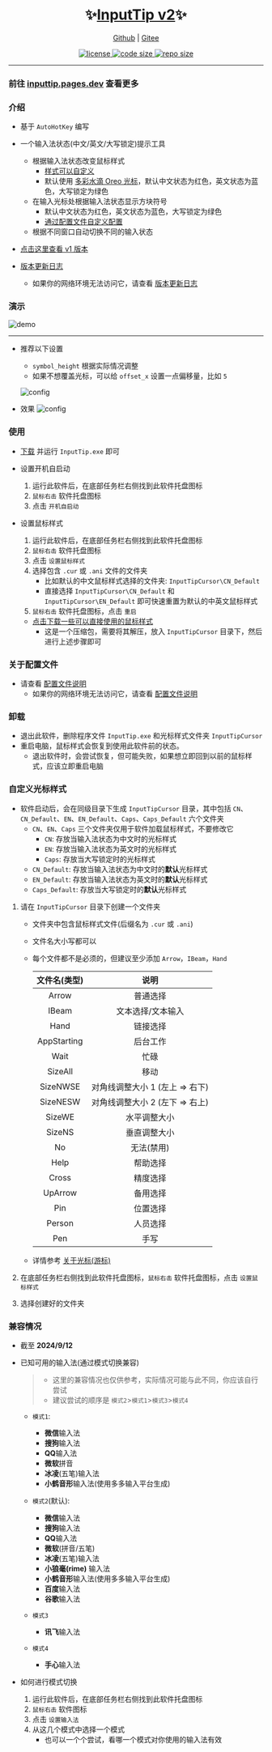 <p align="center">
  <h1 align="center">✨<a href="https://inputtip.pages.dev/">InputTip v2</a>✨</h1>
</p>

<p align="center">
    <a href="https://github.com/abgox/InputTip">Github</a> |
    <a href="https://gitee.com/abgox/InputTip">Gitee</a>
</p>

<p align="center">
    <a href="https://github.com/abgox/InputTip/blob/main/LICENSE">
        <img src="https://img.shields.io/github/license/abgox/InputTip" alt="license" />
    </a>
    <a href="https://img.shields.io/github/languages/code-size/abgox/InputTip.svg">
        <img src="https://img.shields.io/github/languages/code-size/abgox/InputTip.svg" alt="code size" />
    </a>
    <a href="https://img.shields.io/github/repo-size/abgox/InputTip.svg">
        <img src="https://img.shields.io/github/repo-size/abgox/InputTip.svg" alt="repo size" />
    </a>
</p>

---

### 前往 [inputtip.pages.dev](https://inputtip.pages.dev) 查看更多

### 介绍

- 基于 `AutoHotKey` 编写
- 一个输入法状态(中文/英文/大写锁定)提示工具

  - 根据输入法状态改变鼠标样式
    - [样式可以自定义](#自定义光标样式)
    - 默认使用 [多彩水滴 Oreo 光标](https://zhutix.com/ico/oreo-cu)，默认中文状态为红色，英文状态为蓝色，大写锁定为绿色
  - 在输入光标处根据输入法状态显示方块符号
    - 默认中文状态为红色，英文状态为蓝色，大写锁定为绿色
    - [通过配置文件自定义配置](#关于配置文件)
  - 根据不同窗口自动切换不同的输入状态

- [点击这里查看 v1 版本](./src/v1/README.md)

- [版本更新日志](https://inputtip.pages.dev/v2/changelog)
  - 如果你的网络环境无法访问它，请查看 [版本更新日志](./src/v2/CHANGELOG.md)

### 演示

![demo](https://inputtip.pages.dev/releases/v2/demo.gif)

---

- 推荐以下设置

  - `symbol_height` 根据实际情况调整
  - 如果不想覆盖光标，可以给 `offset_x` 设置一点偏移量，比如 `5`

  ![config](https://inputtip.pages.dev/releases/v2/config-demo.png)

- 效果
  ![config](https://inputtip.pages.dev/releases/v2/config-demo.gif)

### 使用

- [下载](https://inputtip.pages.dev/releases/v2/InputTip.exe) 并运行 `InputTip.exe` 即可

- 设置开机自启动

  1. 运行此软件后，在底部任务栏右侧找到此软件托盘图标
  2. `鼠标右击` 软件托盘图标
  3. 点击 `开机自启动`

- 设置鼠标样式

  1. 运行此软件后，在底部任务栏右侧找到此软件托盘图标
  2. `鼠标右击` 软件托盘图标
  3. 点击 `设置鼠标样式`
  4. 选择包含 `.cur` 或 `.ani` 文件的文件夹
     - 比如默认的中文鼠标样式选择的文件夹: `InputTipCursor\CN_Default`
     - 直接选择 `InputTipCursor\CN_Default` 和 `InputTipCursor\EN_Default` 即可快速重置为默认的中英文鼠标样式
  5. `鼠标右击` 软件托盘图标，点击 `重启`

  - [点击下载一些可以直接使用的鼠标样式](https://inputtip.pages.dev/releases/v2/cursorStyle.zip)
    - 这是一个压缩包，需要将其解压，放入 `InputTipCursor` 目录下，然后进行上述步骤即可

### 关于配置文件

- 请查看 [配置文件说明](https://inputtip.pages.dev/v2/config)
  - 如果你的网络环境无法访问它，请查看 [配置文件说明](./src/v2/config.md)

### 卸载

- 退出此软件，删除程序文件 `InputTip.exe` 和光标样式文件夹 `InputTipCursor`
- 重启电脑，鼠标样式会恢复到使用此软件前的状态。
  - 退出软件时，会尝试恢复，但可能失败，如果想立即回到以前的鼠标样式，应该立即重启电脑

### 自定义光标样式

- 软件启动后，会在同级目录下生成 `InputTipCursor` 目录，其中包括 `CN`、`CN_Default`、`EN`、`EN_Default`、`Caps`、`Caps_Default` 六个文件夹
  - `CN`、`EN`、`Caps` 三个文件夹仅用于软件加载鼠标样式，不要修改它
    - `CN`: 存放当输入法状态为中文时的光标样式
    - `EN`: 存放当输入法状态为英文时的光标样式
    - `Caps`: 存放当大写锁定时的光标样式
  - `CN_Default`: 存放当输入法状态为中文时的**默认**光标样式
  - `EN_Default`: 存放当输入法状态为英文时的**默认**光标样式
  - `Caps_Default`: 存放当大写锁定时的**默认**光标样式

1. 请在 `InputTipCursor` 目录下创建一个文件夹

   - 文件夹中包含鼠标样式文件(后缀名为 `.cur` 或 `.ani`)
   - 文件名大小写都可以
   - 每个文件都不是必须的，但建议至少添加 `Arrow`，`IBeam`，`Hand`

     | 文件名(类型) |              说明               |
     | :----------: | :-----------------------------: |
     |    Arrow     |            普通选择             |
     |    IBeam     |        文本选择/文本输入        |
     |     Hand     |            链接选择             |
     | AppStarting  |            后台工作             |
     |     Wait     |              忙碌               |
     |   SizeAll    |              移动               |
     |   SizeNWSE   | 对角线调整大小 1 (左上 => 右下) |
     |   SizeNESW   | 对角线调整大小 2 (左下 => 右上) |
     |    SizeWE    |          水平调整大小           |
     |    SizeNS    |          垂直调整大小           |
     |      No      |           无法(禁用)            |
     |     Help     |            帮助选择             |
     |    Cross     |            精度选择             |
     |   UpArrow    |            备用选择             |
     |     Pin      |            位置选择             |
     |    Person    |            人员选择             |
     |     Pen      |              手写               |

   - 详情参考 [关于光标(游标)](https://learn.microsoft.com/windows/win32/menurc/about-cursors)

2. 在底部任务栏右侧找到此软件托盘图标，`鼠标右击` 软件托盘图标，点击 `设置鼠标样式`
3. 选择创建好的文件夹

### 兼容情况

- 截至 **2024/9/12**

- 已知可用的输入法(通过模式切换兼容)

  > - 这里的兼容情况也仅供参考，实际情况可能与此不同，你应该自行尝试
  > - 建议尝试的顺序是 `模式2`>`模式1`>`模式3`>`模式4`

  - `模式1`:
    - **微信**输入法
    - **搜狗**输入法
    - **QQ**输入法
    - **微软**拼音
    - **冰凌**(五笔)输入法
    - **小鹤音形**输入法(使用多多输入平台生成)
  - `模式2`(默认):

    - **微信**输入法
    - **搜狗**输入法
    - **QQ**输入法
    - **微软**(拼音/五笔)
    - **冰凌**(五笔)输入法
    - **小狼毫(rime)** 输入法
    - **小鹤音形**输入法(使用多多输入平台生成)
    - **百度**输入法
    - **谷歌**输入法

  - `模式3`
    - **讯飞**输入法
  - `模式4`
    - **手心**输入法

- 如何进行模式切换
  1.  运行此软件后，在底部任务栏右侧找到此软件托盘图标
  2.  `鼠标右击` 软件图标
  3.  点击 `设置输入法`
  4.  从这几个模式中选择一个模式
      - 也可以一个个尝试，看哪一个模式对你使用的输入法有效
